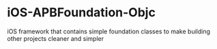 # iOS-APBFoundation-Objc
iOS framework that contains simple foundation classes to make building other projects cleaner and simpler

